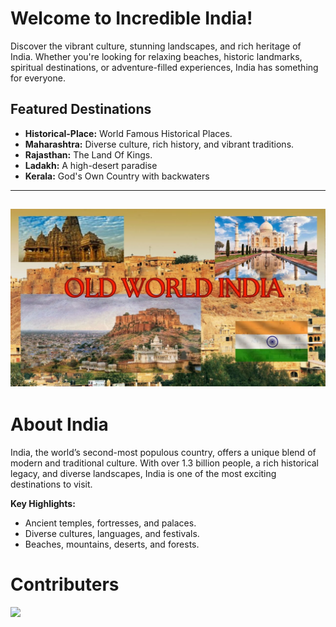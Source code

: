 # Welcome to Incredible India!

Discover the vibrant culture, stunning landscapes, and rich heritage of India. Whether you're looking for relaxing beaches, historic landmarks, spiritual destinations, or adventure-filled experiences, India has something for everyone.

## Featured Destinations
- **Historical-Place:** World Famous Historical Places.
- **Maharashtra:** Diverse culture, rich history, and vibrant traditions.
- **Rajasthan:** The Land Of Kings.
- **Ladakh:** A high-desert paradise
- **Kerala:** God's Own Country with backwaters
-----
![incredible india](./../images/maxresdefault.jpg)
-----

# About India

India, the world’s second-most populous country, offers a unique blend of modern and traditional culture. With over 1.3 billion people, a rich historical legacy, and diverse landscapes, India is one of the most exciting destinations to visit.

**Key Highlights:**
- Ancient temples, fortresses, and palaces.
- Diverse cultures, languages, and festivals.
- Beaches, mountains, deserts, and forests.

# Contributers

<a href="https://github.com/pranalipekhale13/icp-13-html-github-group-project-1-indian-tourism-website/graphs/contributors">
  <img src="https://contrib.rocks/image?repo=pranalipekhale13/icp-13-html-github-group-project-1-indian-tourism-website" />
</a>
